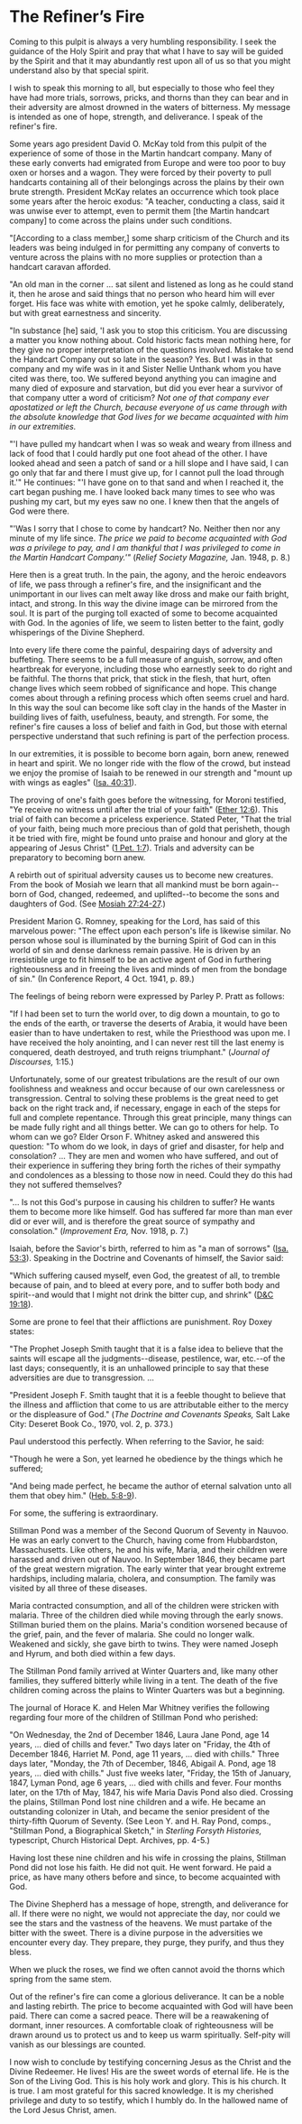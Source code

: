 # The Refiner’s Fire

Coming to this pulpit is always a very humbling responsibility. I seek the
guidance of the Holy Spirit and pray that what I have to say will be guided by
the Spirit and that it may abundantly rest upon all of us so that you might
understand also by that special spirit.

I wish to speak this morning to all, but especially to those who feel they
have had more trials, sorrows, pricks, and thorns than they can bear and in
their adversity are almost drowned in the waters of bitterness. My message is
intended as one of hope, strength, and deliverance. I speak of the refiner's
fire.

Some years ago president David O. McKay told from this pulpit of the
experience of some of those in the Martin handcart company. Many of these
early converts had emigrated from Europe and were too poor to buy oxen or
horses and a wagon. They were forced by their poverty to pull handcarts
containing all of their belongings across the plains by their own brute
strength. President McKay relates an occurrence which took place some years
after the heroic exodus: "A teacher, conducting a class, said it was unwise
ever to attempt, even to permit them [the Martin handcart company] to come
across the plains under such conditions.

"[According to a class member,] some sharp criticism of the Church and its
leaders was being indulged in for permitting any company of converts to
venture across the plains with no more supplies or protection than a handcart
caravan afforded.

"An old man in the corner ... sat silent and listened as long as he could stand
it, then he arose and said things that no person who heard him will ever
forget. His face was white with emotion, yet he spoke calmly, deliberately,
but with great earnestness and sincerity.

"In substance [he] said, 'I ask you to stop this criticism. You are discussing
a matter you know nothing about. Cold historic facts mean nothing here, for
they give no proper interpretation of the questions involved. Mistake to send
the Handcart Company out so late in the season? Yes. But I was in that company
and my wife was in it and Sister Nellie Unthank whom you have cited was there,
too. We suffered beyond anything you can imagine and many died of exposure and
starvation, but did you ever hear a survivor of that company utter a word of
criticism? _Not one of that company ever apostatized or left the Church,
because everyone of us came through with the absolute knowledge that God lives
for we became acquainted with him in our extremities._

"'I have pulled my handcart when I was so weak and weary from illness and lack
of food that I could hardly put one foot ahead of the other. I have looked
ahead and seen a patch of sand or a hill slope and I have said, I can go only
that far and there I must give up, for I cannot pull the load through it.'" He
continues: "'I have gone on to that sand and when I reached it, the cart began
pushing me. I have looked back many times to see who was pushing my cart, but
my eyes saw no one. I knew then that the angels of God were there.

"'Was I sorry that I chose to come by handcart? No. Neither then nor any
minute of my life since. _The price we paid to become acquainted with God was
a privilege to pay, and I am thankful that I was privileged to come in the
Martin Handcart Company.'"_ (_Relief Society Magazine,_ Jan. 1948, p. 8.)

Here then is a great truth. In the pain, the agony, and the heroic endeavors
of life, we pass through a refiner's fire, and the insignificant and the
unimportant in our lives can melt away like dross and make our faith bright,
intact, and strong. In this way the divine image can be mirrored from the
soul. It is part of the purging toll exacted of some to become acquainted with
God. In the agonies of life, we seem to listen better to the faint, godly
whisperings of the Divine Shepherd.

Into every life there come the painful, despairing days of adversity and
buffeting. There seems to be a full measure of anguish, sorrow, and often
heartbreak for everyone, including those who earnestly seek to do right and be
faithful. The thorns that prick, that stick in the flesh, that hurt, often
change lives which seem robbed of significance and hope. This change comes
about through a refining process which often seems cruel and hard. In this way
the soul can become like soft clay in the hands of the Master in building
lives of faith, usefulness, beauty, and strength. For some, the refiner's fire
causes a loss of belief and faith in God, but those with eternal perspective
understand that such refining is part of the perfection process.

In our extremities, it is possible to become born again, born anew, renewed in
heart and spirit. We no longer ride with the flow of the crowd, but instead we
enjoy the promise of Isaiah to be renewed in our strength and "mount up with
wings as eagles" ([Isa.
40:31](https://www.lds.org/scriptures/ot/isa/40.31?lang=eng#30)).

The proving of one's faith goes before the witnessing, for Moroni testified,
"Ye receive no witness until after the trial of your faith" ([Ether
12:6](https://www.lds.org/scriptures/bofm/ether/12.6?lang=eng#5)). This trial
of faith can become a priceless experience. Stated Peter, "That the trial of
your faith, being much more precious than of gold that perisheth, though it be
tried with fire, might be found unto praise and honour and glory at the
appearing of Jesus Christ" ([1 Pet.
1:7](https://www.lds.org/scriptures/nt/1-pet/1.7?lang=eng#6)). Trials and
adversity can be preparatory to becoming born anew.

A rebirth out of spiritual adversity causes us to become new creatures. From
the book of Mosiah we learn that all mankind must be born again--born of God,
changed, redeemed, and uplifted--to become the sons and daughters of God. (See
[Mosiah
27:24-27](https://www.lds.org/scriptures/bofm/mosiah/27.24-27?lang=eng#23).)

President Marion G. Romney, speaking for the Lord, has said of this marvelous
power: "The effect upon each person's life is likewise similar. No person
whose soul is illuminated by the burning Spirit of God can in this world of
sin and dense darkness remain passive. He is driven by an irresistible urge to
fit himself to be an active agent of God in furthering righteousness and in
freeing the lives and minds of men from the bondage of sin." (In Conference
Report, 4 Oct. 1941, p. 89.)

The feelings of being reborn were expressed by Parley P. Pratt as follows:

"If I had been set to turn the world over, to dig down a mountain, to go to
the ends of the earth, or traverse the deserts of Arabia, it would have been
easier than to have undertaken to rest, while the Priesthood was upon me. I
have received the holy anointing, and I can never rest till the last enemy is
conquered, death destroyed, and truth reigns triumphant." (_Journal of
Discourses,_ 1:15.)

Unfortunately, some of our greatest tribulations are the result of our own
foolishness and weakness and occur because of our own carelessness or
transgression. Central to solving these problems is the great need to get back
on the right track and, if necessary, engage in each of the steps for full and
complete repentance. Through this great principle, many things can be made
fully right and all things better. We can go to others for help. To whom can
we go? Elder Orson F. Whitney asked and answered this question: "To whom do we
look, in days of grief and disaster, for help and consolation? ... They are men
and women who have suffered, and out of their experience in suffering they
bring forth the riches of their sympathy and condolences as a blessing to
those now in need. Could they do this had they not suffered themselves?

"... Is not this God's purpose in causing his children to suffer? He wants them
to become more like himself. God has suffered far more than man ever did or
ever will, and is therefore the great source of sympathy and consolation."
(_Improvement Era,_ Nov. 1918, p. 7.)

Isaiah, before the Savior's birth, referred to him as "a man of sorrows"
([Isa. 53:3](https://www.lds.org/scriptures/ot/isa/53.3?lang=eng#2)). Speaking
in the Doctrine and Covenants of himself, the Savior said:

"Which suffering caused myself, even God, the greatest of all, to tremble
because of pain, and to bleed at every pore, and to suffer both body and
spirit--and would that I might not drink the bitter cup, and shrink" ([D&amp;C
19:18](https://www.lds.org/scriptures/dc-testament/dc/19.18?lang=eng#17)).

Some are prone to feel that their afflictions are punishment. Roy Doxey
states:

"The Prophet Joseph Smith taught that it is a false idea to believe that the
saints will escape all the judgments--disease, pestilence, war, etc.--of the
last days; consequently, it is an unhallowed principle to say that these
adversities are due to transgression. ...

"President Joseph F. Smith taught that it is a feeble thought to believe that
the illness and affliction that come to us are attributable either to the
mercy or the displeasure of God." (_The Doctrine and Covenants Speaks,_ Salt
Lake City: Deseret Book Co., 1970, vol. 2, p. 373.)

Paul understood this perfectly. When referring to the Savior, he said:

"Though he were a Son, yet learned he obedience by the things which he
suffered;

"And being made perfect, he became the author of eternal salvation unto all
them that obey him." ([Heb.
5:8-9](https://www.lds.org/scriptures/nt/heb/5.8-9?lang=eng#7)).

For some, the suffering is extraordinary.

Stillman Pond was a member of the Second Quorum of Seventy in Nauvoo. He was
an early convert to the Church, having come from Hubbardston, Massachusetts.
Like others, he and his wife, Maria, and their children were harassed and
driven out of Nauvoo. In September 1846, they became part of the great western
migration. The early winter that year brought extreme hardships, including
malaria, cholera, and consumption. The family was visited by all three of
these diseases.

Maria contracted consumption, and all of the children were stricken with
malaria. Three of the children died while moving through the early snows.
Stillman buried them on the plains. Maria's condition worsened because of the
grief, pain, and the fever of malaria. She could no longer walk. Weakened and
sickly, she gave birth to twins. They were named Joseph and Hyrum, and both
died within a few days.

The Stillman Pond family arrived at Winter Quarters and, like many other
families, they suffered bitterly while living in a tent. The death of the five
children coming across the plains to Winter Quarters was but a beginning.

The journal of Horace K. and Helen Mar Whitney verifies the following
regarding four more of the children of Stillman Pond who perished:

"On Wednesday, the 2nd of December 1846, Laura Jane Pond, age 14 years, ... died
of chills and fever." Two days later on "Friday, the 4th of December 1846,
Harriet M. Pond, age 11 years, ... died with chills." Three days later, "Monday,
the 7th of December, 1846, Abigail A. Pond, age 18 years, ... died with chills."
Just five weeks later, "Friday, the 15th of January, 1847, Lyman Pond, age 6
years, ... died with chills and fever. Four months later, on the 17th of May,
1847, his wife Maria Davis Pond also died. Crossing the plains, Stillman Pond
lost nine children and a wife. He became an outstanding colonizer in Utah, and
became the senior president of the thirty-fifth Quorum of Seventy. (See Leon
Y. and H. Ray Pond, comps., "Stillman Pond, a Biographical Sketch," in
_Sterling Forsyth Histories,_ typescript, Church Historical Dept. Archives,
pp. 4-5.)

Having lost these nine children and his wife in crossing the plains, Stillman
Pond did not lose his faith. He did not quit. He went forward. He paid a
price, as have many others before and since, to become acquainted with God.

The Divine Shepherd has a message of hope, strength, and deliverance for all.
If there were no night, we would not appreciate the day, nor could we see the
stars and the vastness of the heavens. We must partake of the bitter with the
sweet. There is a divine purpose in the adversities we encounter every day.
They prepare, they purge, they purify, and thus they bless.

When we pluck the roses, we find we often cannot avoid the thorns which spring
from the same stem.

Out of the refiner's fire can come a glorious deliverance. It can be a noble
and lasting rebirth. The price to become acquainted with God will have been
paid. There can come a sacred peace. There will be a reawakening of dormant,
inner resources. A comfortable cloak of righteousness will be drawn around us
to protect us and to keep us warm spiritually. Self-pity will vanish as our
blessings are counted.

I now wish to conclude by testifying concerning Jesus as the Christ and the
Divine Redeemer. He lives! His are the sweet words of eternal life. He is the
Son of the Living God. This is his holy work and glory. This is his church. It
is true. I am most grateful for this sacred knowledge. It is my cherished
privilege and duty to so testify, which I humbly do. In the hallowed name of
the Lord Jesus Christ, amen.

